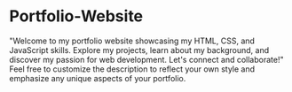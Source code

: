# Portfolio-Website
"Welcome to my portfolio website showcasing my HTML, CSS, and JavaScript skills. Explore my projects, learn about my background, and discover my passion for web development. Let's connect and collaborate!"  Feel free to customize the description to reflect your own style and emphasize any unique aspects of your portfolio.
